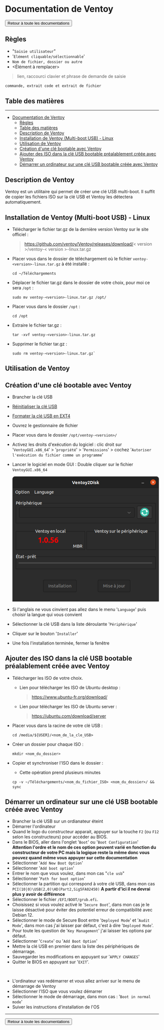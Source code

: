 # Documentation de Ventoy

<a href="https://florobart.github.io/Documentations/"><button type="button">Retour à toute les documentations</button></a>

## Règles

- "`Saisie utilisateur`"
- '`Elément cliquable/sélectionnable`'
- `Nom de fichier, dossier ou autre`
- <Élément à remplacer>

> lien, raccourci clavier et phrase de demande de saisie

```txt
commande, extrait code et extrait de fichier
```

<div class="page"></div>

## Table des matières

****

- [Documentation de Ventoy](#documentation-de-ventoy)
  - [Règles](#règles)
  - [Table des matières](#table-des-matières)
  - [Description de Ventoy](#description-de-ventoy)
  - [Installation de Ventoy (Multi-boot USB) - Linux](#installation-de-ventoy-multi-boot-usb---linux)
  - [Utilisation de Ventoy](#utilisation-de-ventoy)
  - [Création d'une clé bootable avec Ventoy](#création-dune-clé-bootable-avec-ventoy)
  - [Ajouter des ISO dans la clé USB bootable préalablement créée avec Ventoy](#ajouter-des-iso-dans-la-clé-usb-bootable-préalablement-créée-avec-ventoy)
  - [Démarrer un ordinateur sur une clé USB bootable créée avec Ventoy](#démarrer-un-ordinateur-sur-une-clé-usb-bootable-créée-avec-ventoy)

<div class="page"></div>

## Description de Ventoy

Ventoy est un utilitaire qui permet de créer une clé USB multi-boot. Il suffit de copier les fichiers ISO sur la clé USB et Ventoy les détectera automatiquement.

## Installation de Ventoy (Multi-boot USB) - Linux

- Télécharger le fichier tar.gz de la dernière version Ventoy sur le site officiel :

  > <https://github.com/ventoy/Ventoy/releases/download/>< version >/ventoy-< version >-linux.tar.gz

- Placer vous dans le dossier de téléchargement où le fichier `ventoy-<version>-linux.tar.gz` à été installé :

  ```shell
  cd ~/Téléchargements
  ```

- Déplacer le fichier tar.gz dans le dossier de votre choix, pour moi ce sera `/opt` :

  ```shell
  sudo mv ventoy-<version>-linux.tar.gz /opt/
  ```

- Placer vous dans le dossier `/opt` :

  ```shell
  cd /opt
  ```

- Extraire le fichier tar.gz :

  ```shell
  tar -xvf ventoy-<version>-linux.tar.gz
  ```

- Supprimer le fichier tar.gz :

  ```shell
  sudo rm ventoy-<version>-linux.tar.gz`
  ```

## Utilisation de Ventoy

## Création d'une clé bootable avec Ventoy

- Brancher la clé USB
- [Réinitialiser la clé USB](./doc_manipulation.md#réinitialiser-une-clé-usb-ou-un-disque-dur)
- [Formater la clé USB en EXT4](./doc_manipulation.md#allouée-la-partition-grace-à-gparted)
- Ouvrez le gestionnaire de fichier
- Placer vous dans le dossier `/opt/ventoy-<version>/`
- Activez les droits d'exécution du logiciel : clic droit sur '`VentoyGUI.x86_64`' > '`propriété`' > '`Permissions`' > cochez '`Autoriser l'exécution du fichier comme un programme`'
- Lancer le logiciel en mode GUI : Double cliquer sur le fichier `VentoyGUI.x86_64`

  !["Image du GUI de Ventoy abscente"](../Images/ventoy_gui.png "Image du GUI de Ventoy")

- Si l'anglais ne vous cinvient pas allez dans le menu '`Language`' puis choisir la langue qui vous convient
- Sélectionner la clé USB dans la liste déroulante '`Périphérique`'
- Cliquer sur le bouton '`Installer`'
- Une fois l'installation terminée, fermer la fenêtre

## Ajouter des ISO dans la clé USB bootable préalablement créée avec Ventoy

- Télécharger les ISO de votre choix.
  - Lien pour télécharger les ISO de Ubuntu desktop :
    > <https://www.ubuntu-fr.org/download/>
  - Lien pour télécharger les ISO de Ubuntu server  :
    > <https://ubuntu.com/download/server>

- Placer vous dans la racine de votre clé USB :

  ```shell
  cd /media/${USER}/<nom_de_la_cle_USB>
  ```

- Créer un dossier pour chaque ISO :

  ```shell
  mkdir <nom_du_dossier>
  ```

- Copier et synchroniser l'ISO dans le dossier :
  - Cette opération prend plusieurs minutes

  ```shell
  cp -v ~/Téléchargements/<nom_du_fichier_ISO> <nom_du_dossier>/ && sync
  ```

## Démarrer un ordinateur sur une clé USB bootable créée avec Ventoy

- Brancher la clé USB sur un ordianateur éteint
- Démarrer l'ordinateur
- Quand le logo du constructeur apparait, appuyer sur la touche `F2` (ou `F12` selon les constructeurs) pour accéder au BIOS.
- Dans le BIOS, aller dans l'onglet '`Boot`' ou '`Boot Configuration`'
**Attention l'ordre et le nom de ces option peuvent varié en fonction du constructeur de votre PC mais la logique reste la même donc vous pouvez quand même vous appuyer sur cette documentation**
- Sélectionner '`Add New Boot Option`'
- Sélectionner '`Add boot option`'
- Entrer le nom que vous voulez, dans mon cas "`cle usb`"
- Sélectionner '`Path for boot option`'
- Sélectionner la partition qui correspond à votre clé USB, dans mon cas `PCI(10|0)\USB(2,0)\HD(Part2,Sig5FA02450)`
**A partir d'ici il ne devrai plus y avoir de différence**
- Sélectionner le fichier `/EFI/BOOT/grub.efi`.
- Choisissez si vous voulez activé le '`Secure Boot`', dans mon cas je le laisse désactivé pour éviter des potentiel erreur de compatibilité avec Debian 12.
- Sélectionner le mode de Secure Boot  entre '`Deployed Mode`' et '`Audit Mode`', dans mon cas j'ai laisser par défaut, c'est à dire '`Deployed Mode`'.
- Pour toute les question de '`Key Management`' j'ai laisser les options par défaut.
- Sélectionner '`Create`' ou '`Add Boot Option`'
- Mettre la clé USB en premier dans la liste des périphériques de démarrage.
- Sauvegarder les modifications en appuyant sur '`APPLY CHANGES`'
- Quitter le BIOS en appuyant sur '`EXIT`'.

<br />

- L'ordinateur vas redémarrer et vous allez arriver sur le menu de démarrage de Ventoy
- Sélectionner l'ISO que vous voulez démarrer
- Sélectionner le mode de démarrage, dans mon cas : '`Boot in normal mode`'
- Suiver les instructions d'installation de l'OS

****

<a href="https://florobart.github.io/Documentations/"><button type="button">Retour à toute les documentations</button></a>

